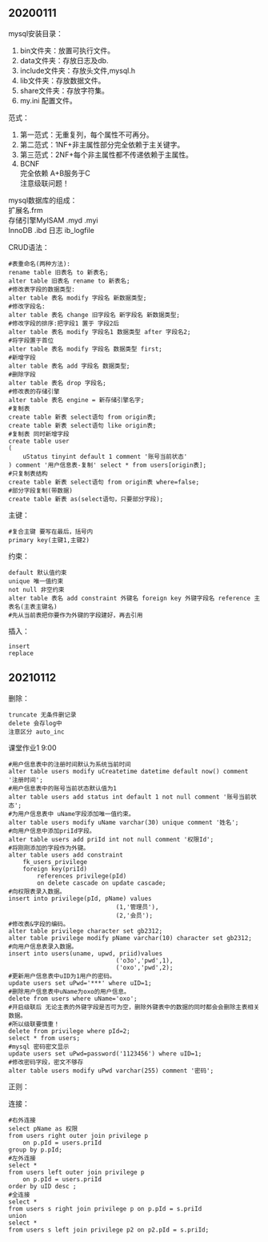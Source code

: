 ## 20200111
mysql安装目录：
1. bin文件夹：放置可执行文件。
2. data文件夹：存放日志及db.
3. include文件夹：存放头文件,mysql.h
4. lib文件夹：存放数据文件。
5. share文件夹：存放字符集。
6. my.ini 配置文件。

范式：
1. 第一范式：无重复列，每个属性不可再分。
2. 第二范式：1NF+非主属性部分完全依赖于主关键字。
3. 第三范式：2NF+每个非主属性都不传递依赖于主属性。  
4. BCNF  
完全依赖 A+B服务于C  
注意级联问题！

mysql数据库的组成：  
扩展名.frm  
存储引擎MyISAM .myd .myi    
InnoDB .ibd 日志  ib_logfile

CRUD语法：  
```mysql
#表重命名(两种方法):
rename table 旧表名 to 新表名;
alter table 旧表名 rename to 新表名;
#修改表字段的数据类型:  
alter table 表名 modify 字段名 新数据类型;
#修改字段名:  
alter table 表名 change 旧字段名 新字段名 新数据类型;
#修改字段的排序:把字段1 置于 字段2后
alter table 表名 modify 字段名1 数据类型 after 字段名2;
#将字段置于首位
alter table 表名 modify 字段名 数据类型 first;
#新增字段
alter table 表名 add 字段名 数据类型;
#删除字段
alter table 表名 drop 字段名;
#修改表的存储引擎
alter table 表名 engine = 新存储引擎名字;
#复制表
create table 新表 select语句 from origin表;
create table 新表 select语句 like origin表;
#复制表 同时新增字段
create table user
(
    uStatus tinyint default 1 comment '账号当前状态'
) comment '用户信息表-复制' select * from users[origin表];
#只复制表结构
create table 新表 select语句 from origin表 where=false;
#部分字段复制(带数据)
create table 新表 as(select语句，只要部分字段);
```

主键：
```mysql
#复合主键 要写在最后，括号内
primary key(主键1,主键2)
```

约束：
```mysql
default 默认值约束 
unique 唯一值约束
not null 非空约束
alter table 表名 add constraint 外键名 foreign key 外键字段名 reference 主表名(主表主键名)
#先从当前表把你要作为外键的字段建好，再去引用
```

插入：
```mysql
insert
replace
```

## 20210112

删除：
```mysql
truncate 无条件删记录
delete 会存log中
注意区分 auto_inc
```
课堂作业1 9:00
```mysql
#用户信息表中的注册时间默认为系统当前时间
alter table users modify uCreatetime datetime default now() comment '注册时间';
#用户信息表中的账号当前状态默认值为1
alter table users add status int default 1 not null comment '账号当前状态';
#为用户信息表中 uName字段添加唯一值约束。
alter table users modify uName varchar(30) unique comment '姓名';
#向用户信息中添加priId字段。
alter table users add priId int not null comment '权限Id';
#将刚刚添加的字段作为外键。
alter table users add constraint
    fk_users_privilege
    foreign key(priId)
        references privilege(pId)
        on delete cascade on update cascade;
#向权限表录入数据。
insert into privilege(pId, pName) values
                              (1,'管理员'),
                              (2,'会员');
#修改表&字段的编码。
alter table privilege character set gb2312;
alter table privilege modify pName varchar(10) character set gb2312;
#向用户信息表录入数据。
insert into users(uname, upwd, priid)values
                              ('o3o','pwd',1),
                              ('oxo','pwd',2);
#更新用户信息表中uID为1用户的密码。
update users set uPwd='***' where uID=1;
#删除用户信息表中uName为oxo的用户信息。
delete from users where uName='oxo';
#开启级联后 无论主表的外键字段是否可为空，删除外键表中的数据的同时都会会删除主表相关数据。
#所以级联要慎重！
delete from privilege where pId=2;
select * from users;
#mysql 密码密文显示
update users set uPwd=password('1123456') where uID=1;
#修改密码字段，密文不够存
alter table users modify uPwd varchar(255) comment '密码';
```
正则：

连接：
```mysql
#右外连接
select pName as 权限
from users right outer join privilege p
    on p.pId = users.priId
group by p.pId;
#左外连接
select *
from users left outer join privilege p
    on p.pId = users.priId
order by uID desc ;
#全连接
select *
from users s right join privilege p on p.pId = s.priId
union
select *
from users s left join privilege p2 on p2.pId = s.priId;
```